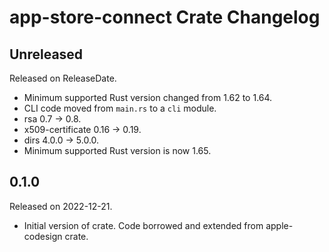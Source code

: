# app-store-connect Crate Changelog

<!-- next-header -->

## Unreleased

Released on ReleaseDate.

* Minimum supported Rust version changed from 1.62 to 1.64.
* CLI code moved from `main.rs` to a `cli` module.
* rsa 0.7 -> 0.8.
* x509-certificate 0.16 -> 0.19.
* dirs 4.0.0 -> 5.0.0.
* Minimum supported Rust version is now 1.65.

## 0.1.0

Released on 2022-12-21.

* Initial version of crate. Code borrowed and extended from apple-codesign crate.
